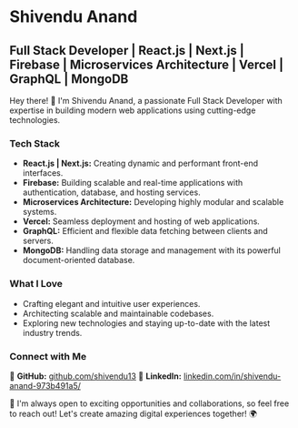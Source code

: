 # Shivendu Anand

## Full Stack Developer | React.js | Next.js | Firebase | Microservices Architecture | Vercel | GraphQL | MongoDB

Hey there! 👋 I'm Shivendu Anand, a passionate Full Stack Developer with expertise in building modern web applications using cutting-edge technologies.

### Tech Stack

- **React.js | Next.js:** Creating dynamic and performant front-end interfaces.
- **Firebase:** Building scalable and real-time applications with authentication, database, and hosting services.
- **Microservices Architecture:** Developing highly modular and scalable systems.
- **Vercel:** Seamless deployment and hosting of web applications.
- **GraphQL:** Efficient and flexible data fetching between clients and servers.
- **MongoDB:** Handling data storage and management with its powerful document-oriented database.

### What I Love

- Crafting elegant and intuitive user experiences.
- Architecting scalable and maintainable codebases.
- Exploring new technologies and staying up-to-date with the latest industry trends.

### Connect with Me

🔗 **GitHub:** [github.com/shivendu13](https://github.com/shivendu13)
🔗 **LinkedIn:** [linkedin.com/in/shivendu-anand-973b491a5/](https://linkedin.com/in/shivendu-anand-973b491a5/)

🎯 I'm always open to exciting opportunities and collaborations, so feel free to reach out! Let's create amazing digital experiences together! 🌍
